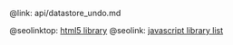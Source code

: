 @link: api/datastore_undo.md

@seolinktop: [html5 library](https://webix.com)
@seolink: [javascript library list](https://webix.com/widget/list/)